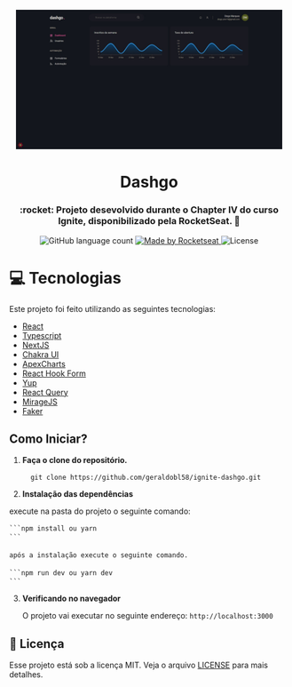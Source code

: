 <p align="center">
   <img src="preview.jpeg" alt="dashgo" width="480px"/>
</p>

<h1 align="center">Dashgo</h1>

<h3 align="center">
  :rocket: Projeto desevolvido durante o Chapter IV do curso Ignite, disponibilizado pela RocketSeat. 🚀
</h3>

<p align="center">
  <img alt="GitHub language count" src="https://img.shields.io/github/languages/count/lucas-eduardo/ignite-react-challenge06?color=%2304D361">

  <a href="https://rocketseat.com.br">
    <img alt="Made by Rocketseat" src="https://img.shields.io/badge/made%20by-Rocketseat-%2304D361">
  </a>

  <img alt="License" src="https://img.shields.io/badge/license-MIT-%2304D361">
</p>

# :computer: Tecnologias

Este projeto foi feito utilizando as seguintes tecnologias:

- [React](https://reactjs.org/)
- [Typescript](https://www.typescriptlang.org/)
- [NextJS](https://nextjs.org/)
- [Chakra UI](https://chakra-ui.com/)
- [ApexCharts](https://apexcharts.com/)
- [React Hook Form](https://react-hook-form.com/)
- [Yup](https://www.npmjs.com/package/yup)
- [React Query](https://react-query.tanstack.com/)
- [MirageJS](https://miragejs.com/)
- [Faker](https://faker.readthedocs.io/en/master/)

## Como Iniciar?

1.  **Faça o clone do repositório.**

    ```
      git clone https://github.com/geraldobl58/ignite-dashgo.git
    ```

2.  **Instalação das dependências**

   execute na pasta do projeto o seguinte comando:

    ```npm install ou yarn
    ```

    após a instalação execute o seguinte comando.

    ```npm run dev ou yarn dev
    ```

3.  **Verificando no navegador**

    O projeto vai executar no seguinte endereço: `http://localhost:3000`



## :memo: Licença

Esse projeto está sob a licença MIT. Veja o arquivo [LICENSE](LICENSE.md) para mais detalhes.
